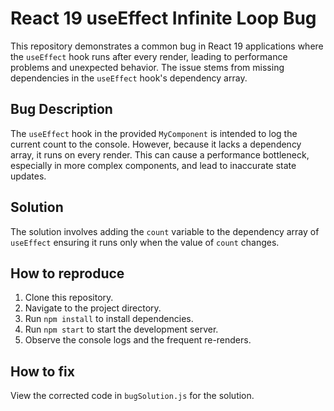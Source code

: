 # React 19 useEffect Infinite Loop Bug

This repository demonstrates a common bug in React 19 applications where the `useEffect` hook runs after every render, leading to performance problems and unexpected behavior.  The issue stems from missing dependencies in the `useEffect` hook's dependency array.

## Bug Description

The `useEffect` hook in the provided `MyComponent` is intended to log the current count to the console. However, because it lacks a dependency array, it runs on every render. This can cause a performance bottleneck, especially in more complex components, and lead to inaccurate state updates.

## Solution

The solution involves adding the `count` variable to the dependency array of `useEffect` ensuring it runs only when the value of `count` changes.

## How to reproduce

1. Clone this repository.
2. Navigate to the project directory.
3. Run `npm install` to install dependencies.
4. Run `npm start` to start the development server.
5. Observe the console logs and the frequent re-renders.

## How to fix

View the corrected code in `bugSolution.js` for the solution. 

